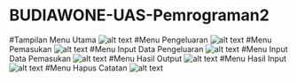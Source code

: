 # BUDIAWONE-UAS-Pemrograman2

#Tampilan Menu Utama
![alt text](https://github.com/BUDIAWONE/BUDIAWONE-UAS-Pemrograman2/blob/main/1.png?raw=true)
#Menu Pengeluaran
![alt text](https://github.com/BUDIAWONE/BUDIAWONE-UAS-Pemrograman2/blob/main/2.png?raw=true)
#Menu Pemasukan
![alt text](https://github.com/BUDIAWONE/BUDIAWONE-UAS-Pemrograman2/blob/main/3.png?raw=true)
#Menu Input Data Pengeluaran
![alt text](https://github.com/BUDIAWONE/BUDIAWONE-UAS-Pemrograman2/blob/main/4.png?raw=true)
#Menu Input Data Pemasukan
![alt text](https://github.com/BUDIAWONE/BUDIAWONE-UAS-Pemrograman2/blob/main/5.png?raw=true)
#Menu Hasil Output
![alt text](https://github.com/BUDIAWONE/BUDIAWONE-UAS-Pemrograman2/blob/main/6.png?raw=true)
#Menu Hasil Input
![alt text](https://github.com/BUDIAWONE/BUDIAWONE-UAS-Pemrograman2/blob/main/7.png?raw=true)
#Menu Hapus Catatan
![alt text](https://github.com/BUDIAWONE/BUDIAWONE-UAS-Pemrograman2/blob/main/8.png?raw=true)


